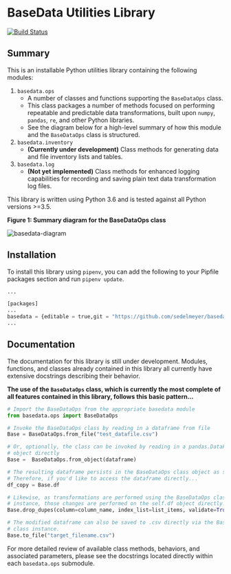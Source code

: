 BaseData Utilities Library
=======

[![Build Status](https://travis-ci.org/sedelmeyer/basedata.svg?branch=master)](https://travis-ci.org/sedelmeyer/basedata)

## Summary
This is an installable Python utilities library containing the following modules:

1. `basedata.ops`
    - A number of classes and functions supporting the `BaseDataOps` class.
    - This class packages a number of methods focused on performing repeatable and predictable data transformations, built upon `numpy`, `pandas`, `re`, and other Python libraries.
    - See the diagram below for a high-level summary of how this module and the `BaseDataOps` class is structured.
1. `basedata.inventory`
    - **(Currently under development)** Class methods for generating data and file inventory lists and tables.
1. `basedata.log`
    - **(Not yet implemented)** Class methods for enhanced logging capabilities for recording and saving plain text data transformation log files.

This library is written using Python 3.6 and is tested against all Python versions >=3.5.

**Figure 1: Summary diagram for the BaseDataOps class**

![basedata-diagram](https://www.dropbox.com/s/cim4opz1qtdkx2j/basedata-diagram.png?raw=1)

## Installation

To install this library using `pipenv`, you can add the following to your Pipfile packages section and run `pipenv update`.

```python
...

[packages]
...
basedata = {editable = true,git = "https://github.com/sedelmeyer/basedata"}
...
```

## Documentation

The documentation for this library is still under development. Modules, functions, and classes already contained in this library all currently have extensive docstrings describing their behavior.

**The use of the `BaseDataOps` class, which is currently the most complete of all features contained in this library, follows this basic pattern...**

```python
# Import the BaseDataOps from the appropriate basedata module
from basedata.ops import BaseDataOps

# Invoke the BaseDataOps class by reading in a dataframe from file
Base = BaseDataOps.from_file("test_datafile.csv")

# Or, optionally, the class can be invoked by reading in a pandas.DataFrame
# object directly
Base =  BaseDataOps.from_object(dataframe)

# The resulting dataframe persists in the BaseDataOps class object as self.df.
# Therefore, if you'd like to access the dataframe directly...
df_copy = Base.df

# Likewise, as transformations are performed using the BaseDataOps class
# instance, those changes are performed on the self.df object directly.
Base.drop_dupes(column=column_name, index_list=list_items, validate=True)

# The modified dataframe can also be saved to .csv directly via the BaseDataOps
# class instance.
Base.to_file("target_filename.csv")
```

For more detailed review of available class methods, behaviors, and associated parameters, please see the docstrings located directly within each `basedata.ops` submodule.
